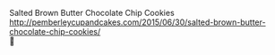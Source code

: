 Salted Brown Butter Chocolate Chip Cookies	http://pemberleycupandcakes.com/2015/06/30/salted-brown-butter-chocolate-chip-cookies/	
਍